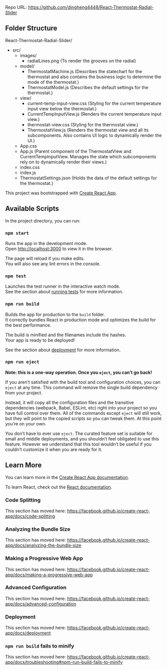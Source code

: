 Repo URL: https://github.com/dingheng4448/React-Thermostat-Radial-Slider

## Folder Structure

React-Thermostat-Radial-Slider/
* src/
	* images/
		* radialLines.png (To render the grooves on the radial)
	* model/
		* ThermostatMachine.js (Describes the statechart for the thermostat and also contains the business logic to determine the mode of the thermostat.)
		* ThermostatModel.js (Describes the default settings for the thermostat.)
	* view/
		* current-temp-input-view.css (Styling for the current temperature input view below the thermostat.)
		* CurrentTempInputView.js (Renders the current temperature input view.)
		* thermostat-view.css (Styling for the thermostat view.)
		* ThermostatView.js (Renders the thermostat view and all its subcomponents. Also contains UI logic to dynamically render the UI.)
	* App.css
	* App.js (Parent component of the ThermostatView and CurrentTempInputView. Manages the state which subcomponents rely on to dynamically render their views.)
	* index.css
	* index.js
	* ThermostatSettings.json (Holds the data of the default settings for the thermostat.)


This project was bootstrapped with [Create React App](https://github.com/facebook/create-react-app).

## Available Scripts

In the project directory, you can run:

### `npm start`

Runs the app in the development mode.<br />
Open [http://localhost:3000](http://localhost:3000) to view it in the browser.

The page will reload if you make edits.<br />
You will also see any lint errors in the console.

### `npm test`

Launches the test runner in the interactive watch mode.<br />
See the section about [running tests](https://facebook.github.io/create-react-app/docs/running-tests) for more information.

### `npm run build`

Builds the app for production to the `build` folder.<br />
It correctly bundles React in production mode and optimizes the build for the best performance.

The build is minified and the filenames include the hashes.<br />
Your app is ready to be deployed!

See the section about [deployment](https://facebook.github.io/create-react-app/docs/deployment) for more information.

### `npm run eject`

**Note: this is a one-way operation. Once you `eject`, you can’t go back!**

If you aren’t satisfied with the build tool and configuration choices, you can `eject` at any time. This command will remove the single build dependency from your project.

Instead, it will copy all the configuration files and the transitive dependencies (webpack, Babel, ESLint, etc) right into your project so you have full control over them. All of the commands except `eject` will still work, but they will point to the copied scripts so you can tweak them. At this point you’re on your own.

You don’t have to ever use `eject`. The curated feature set is suitable for small and middle deployments, and you shouldn’t feel obligated to use this feature. However we understand that this tool wouldn’t be useful if you couldn’t customize it when you are ready for it.

## Learn More

You can learn more in the [Create React App documentation](https://facebook.github.io/create-react-app/docs/getting-started).

To learn React, check out the [React documentation](https://reactjs.org/).

### Code Splitting

This section has moved here: https://facebook.github.io/create-react-app/docs/code-splitting

### Analyzing the Bundle Size

This section has moved here: https://facebook.github.io/create-react-app/docs/analyzing-the-bundle-size

### Making a Progressive Web App

This section has moved here: https://facebook.github.io/create-react-app/docs/making-a-progressive-web-app

### Advanced Configuration

This section has moved here: https://facebook.github.io/create-react-app/docs/advanced-configuration

### Deployment

This section has moved here: https://facebook.github.io/create-react-app/docs/deployment

### `npm run build` fails to minify

This section has moved here: https://facebook.github.io/create-react-app/docs/troubleshooting#npm-run-build-fails-to-minify
